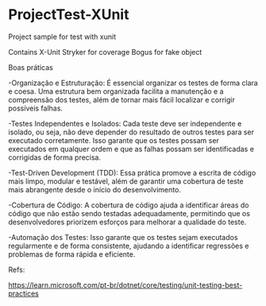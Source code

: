 # ProjectTest-XUnit
Project sample for test with xunit

Contains 
X-Unit
Stryker for coverage
Bogus for fake object

Boas práticas

-Organização e Estruturação: É essencial organizar os testes de forma clara e coesa. Uma estrutura bem organizada facilita a manutenção e a compreensão dos testes, além de tornar mais fácil localizar e corrigir possíveis falhas.

-Testes Independentes e Isolados: Cada teste deve ser independente e isolado, ou seja, não deve depender do resultado de outros testes para ser executado corretamente. Isso garante que os testes possam ser executados em qualquer ordem e que as falhas possam ser identificadas e corrigidas de forma precisa.

-Test-Driven Development (TDD): Essa prática promove a escrita de código mais limpo, modular e testável, além de garantir uma cobertura de teste mais abrangente desde o início do desenvolvimento.

-Cobertura de Código: A cobertura de código ajuda a identificar áreas do código que não estão sendo testadas adequadamente, permitindo que os desenvolvedores priorizem esforços para melhorar a qualidade do teste.

-Automação dos Testes: Isso garante que os testes sejam executados regularmente e de forma consistente, ajudando a identificar regressões e problemas de forma rápida e eficiente.

Refs:

https://learn.microsoft.com/pt-br/dotnet/core/testing/unit-testing-best-practices


